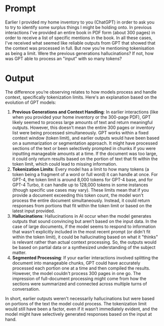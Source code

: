 # Prompt

Earlier I provided my home inventory to you (ChatGPT) in order to ask you to try to identify some surplus things I might be holding onto. In previous interactions I've provided an entire book in PDF form (about 300 pages) in order to receive a list of specific mentions in the book. In all these cases, I've received what seemed like reliable outputs from GPT that showed that the context was processed in full. But now you're mentioning tokenisation as being a limit. Were the previous generations hallucinations? If not, how was GPT able to process an "input" with so many tokens?

# Output

The difference you’re observing relates to how models process and handle context, specifically tokenization limits. Here's an explanation based on the evolution of GPT models:

1. **Previous Generations and Context Handling**:
   In earlier interactions (like when you provided your home inventory or the 300-page PDF), GPT likely seemed to process large amounts of text and return meaningful outputs. However, this doesn’t mean the entire 300 pages or inventory list were being processed simultaneously. GPT works within a fixed context window (token limit), and earlier outputs would have been based on a summarization or segmentation approach. It might have processed sections of the text or been selectively prompted in chunks if you were inputting manageable amounts at a time. If the document was too large, it could only return results based on the portion of text that fit within the token limit, which could lead to missing information.
2. **Tokenization Limits**:
   Every model has a limit to how many tokens (a token being a fragment of a word or full word) it can handle at once. For GPT-4, the token limit is around 8,000 tokens for GPT-4 base, and for GPT-4 Turbo, it can handle up to 128,000 tokens in some instances (though specific use cases may vary). These limits mean that if you provide a document exceeding this token count, the model won't process the entire document simultaneously. Instead, it could return responses from portions that fit within the token limit or based on the latest input provided.
3. **Hallucinations**:
   Hallucinations in AI occur when the model generates outputs that sound convincing but aren’t based on the input data. In the case of large documents, if the model seems to respond to information that wasn’t explicitly included in the most recent prompt (or didn't fit within the token limit), it could be hallucinating based on what it "thinks" is relevant rather than actual context processing. So, the outputs would be based on partial data or a synthesized understanding of the subject matter.
4. **Segmented Processing**:
   If your earlier interactions involved splitting the document into manageable chunks, GPT could have accurately processed each portion one at a time and then compiled the results. However, the model couldn't process 300 pages in one go. The impression of full-document processing might come from how the sections were summarized and connected across multiple turns of conversation.

In short, earlier outputs weren't necessarily hallucinations but were based on portions of the text the model could process. The tokenization limit would still have been a factor, even if it wasn’t immediately evident, and the model might have selectively generated responses based on the input at hand.
